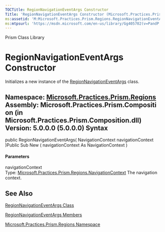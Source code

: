 ```yaml
---
TOCTitle: RegionNavigationEventArgs Constructor
Title: 'RegionNavigationEventArgs Constructor (Microsoft.Practices.Prism.Regions)'
ms:assetid: 'M:Microsoft.Practices.Prism.Regions.RegionNavigationEventArgs.\#ctor(Microsoft.Practices.Prism.Regions.NavigationContext)'
ms:mtpsurl: 'https://msdn.microsoft.com/en-us/library/Gg405702(v=PandP.50)'
---
```


Prism Class Library

RegionNavigationEventArgs Constructor
=====================================

Initializes a new instance of the [RegionNavigationEventArgs](https://msdn.microsoft.com/t:microsoft.practices.prism.regions.regionnavigationeventargs) class.

**Namespace:** [Microsoft.Practices.Prism.Regions](https://msdn.microsoft.com/n:microsoft.practices.prism.regions)
**Assembly:** Microsoft.Practices.Prism.Composition (in Microsoft.Practices.Prism.Composition.dll) Version: 5.0.0.0 (5.0.0.0)
Syntax
------

<span id="syntaxToggle"></span>public RegionNavigationEventArgs( NavigationContext navigationContext )Public Sub New ( navigationContext As NavigationContext )
#### Parameters

navigationContext  
Type: [Microsoft.Practices.Prism.Regions.NavigationContext](https://msdn.microsoft.com/t:microsoft.practices.prism.regions.navigationcontext)
The navigation context.

See Also
--------


[RegionNavigationEventArgs Class](https://msdn.microsoft.com/t:microsoft.practices.prism.regions.regionnavigationeventargs)

[RegionNavigationEventArgs Members](https://msdn.microsoft.com/allmembers.t:microsoft.practices.prism.regions.regionnavigationeventargs)

[Microsoft.Practices.Prism.Regions Namespace](https://msdn.microsoft.com/n:microsoft.practices.prism.regions)
